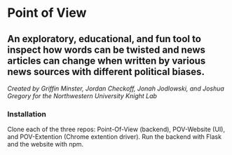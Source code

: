 # Point of View

## An exploratory, educational, and fun tool to inspect how words can be twisted and news articles can change when written by various news sources with different political biases.

*Created by Griffin Minster, Jordan Checkoff, Jonah Jodlowski, and Joshua Gregory for the Northwestern University Knight Lab*

### Installation
Clone each of the three repos: Point-Of-View (backend), POV-Website (UI), and POV-Extention (Chrome extention driver). Run the backend with Flask and the website with npm.
